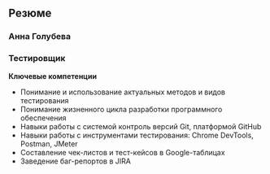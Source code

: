 ## Резюме

### Анна Голубева

### Тестировщик

**Ключевые компетенции**

- Понимание и использование актуальных методов и видов тестирования
- Понимание жизненного цикла разработки программного обеспечения
- Навыки работы с системой контроль версий Git, платформой GitHub
- Навыки работы с инструментами тестирования: Chrome DevTools, Postman, JMeter 
- Составление чек-листов и тест-кейсов в Google-таблицах
- Заведение баг-репортов в JIRA
